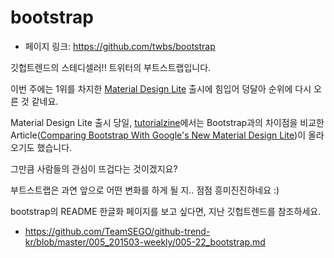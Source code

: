 # bootstrap

- 페이지 링크: https://github.com/twbs/bootstrap

깃헙트렌드의 스테디셀러!! 트위터의 부트스트랩입니다.

이번 주에는 1위를 차지한 [Material Design Lite](http://www.getmdl.io/) 출시에 힘입어 덩달아 순위에 다시 오른 것 같네요.

Material Design Lite 출시 당일, [tutorialzine](http://tutorialzine.com/)에서는 Bootstrap과의 차이점을 비교한 Article([Comparing Bootstrap With Google's New Material Design Lite](http://tutorialzine.com/2015/07/comparing-bootstrap-with-mdl/))이 올라오기도 했습니다.

그만큼 사람들의 관심이 뜨겁다는 것이겠지요?

부트스트랩은 과연 앞으로 어떤 변화를 하게 될 지.. 점점 흥미진진하네요 :)

bootstrap의 README 한글화 페이지를 보고 싶다면, 지난 깃헙트렌드를 참조하세요.
- https://github.com/TeamSEGO/github-trend-kr/blob/master/005_201503-weekly/005-22_bootstrap.md
